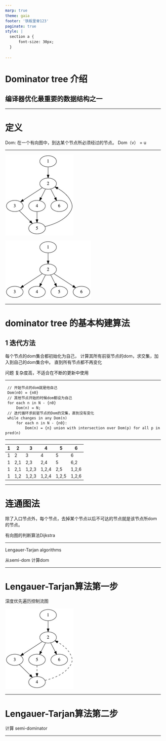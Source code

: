 ```yaml
---
marp: true
theme: gaia
footer: '铁板里脊123'
paginate: true
style: |
  section a {
      font-size: 30px;
  }

---
```


# Dominator tree 介绍

## 编译器优化最重要的数据结构之一

---
# 定义
Dom: 在一个有向图中，到达某个节点所必须经过的节点。
Dom（v） = u

---

![bg w:480](basic_dag.jpg) 

![bg w:480](basic_dom.jpg) 

---

# dominator tree 的基本构建算法

## 1 迭代方法
 
 每个节点的dom集合都初始化为自己，
 计算其所有前驱节点的dom，求交集，加入到自己的dom集合中。
 直到所有节点都不再变化
 
 问题
 复杂度高，不适合在不断的更新中使用

---

```
 // 开始节点的dom就是他自己
 Dom(n0) = {n0}
 // 其他节点开始的时候dom都设为自己
 for each n in N - {n0}
     Dom(n) = N;
 // 迭代循环求前驱节点的Dom的交集，直到没有变化
 while changes in any Dom(n)
     for each n in N - {n0}:
         Dom(n) = {n} union with intersection over Dom(p) for all p in pred(n)
```

---

| 1| 2| 3| 4| 5| 6|
| -| -| -| -| -| -|
| 1| 2| 3| 4| 5| 6|
| 1| 2,1|2,3|2,4|5|6,2|
| 1| 2,1|1,2,3|1,2,4|2,5|1,2,6|
| 1| 1,2|1,2,3|1,2,4|1,2,5|1,2,6|

---

# 连通图法

除了入口节点外，每个节点，去掉某个节点以后不可达的节点就是该节点所dom的节点。

有向图的判断算法Dijkstra

---

Lengauer-Tarjan algorithms

从semi-dom 计算dom

---

# Lengauer-Tarjan算法第一步

深度优先遍历控制流图

![ w:320](dfs.jpg) 

---

# Lengauer-Tarjan算法第二步

计算 semi-dominator



---